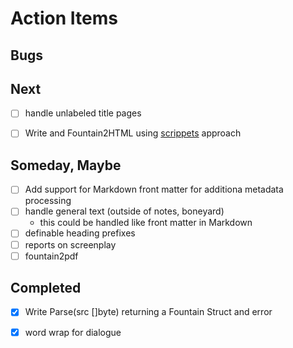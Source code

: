 
# Action Items

## Bugs

## Next

+ [ ] handle unlabeled title pages
+ [ ] Write and Fountain2HTML using [scrippets](https://fountain.io/scrippets) approach


## Someday, Maybe

+ [ ] Add support for Markdown front matter for additiona metadata processing
+ [ ] handle general text (outside of notes, boneyard)
    + this could be handled like front matter in Markdown
+ [ ] definable heading prefixes
+ [ ] reports on screenplay 
+ [ ] fountain2pdf

## Completed

+ [x] Write Parse(src []byte) returning a Fountain Struct and error
+ [x] word wrap for dialogue

